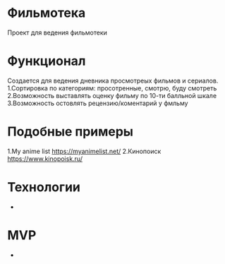 # Фильмотека
Проект для ведения фильмотеки
# Функционал
Создается для ведения дневника просмотреых фильмов и сериалов.
  1.Сортировка по категориям: просотренные, смотрю, буду смотреть
  2.Возможность выставлять оценку фильму по 10-ти балльной шкале
  3.Возможность остовлять рецензию/коментарий у фмльму
# Подобные примеры
  1.My anime list https://myanimelist.net/
  2.Кинопоиск https://www.kinopoisk.ru/
# Технологии
-
# MVP
-

